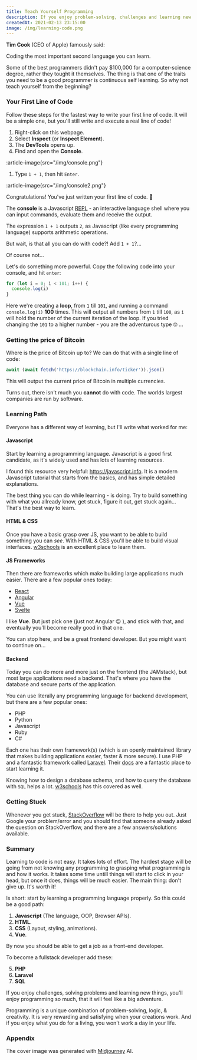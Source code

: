 ```yaml
---
title: Teach Yourself Programming
description: If you enjoy problem-solving, challenges and learning new things - you should give coding a try!
createdAt: 2021-02-13 23:15:00
image: /img/learning-code.png
---
```


**Tim Cook** (CEO of Apple) famously said:

<quote>
Coding the most important second language you can learn.
</quote>

Some of the best programmers didn't pay $100,000 for a computer-science degree, rather they tought it themselves. The thing is that one of the traits you need to be a good programmer is continuous self learning. So why not teach yourself from the beginning?

### Your First Line of Code

Follow these steps for the fastest way to write your first line of code. It will be a simple one, but you'll still write and execute a real line of code!

1. Right-click on this webpage.
2. Select **Inspect** (or **Inspect Element**).
3. The **DevTools** opens up.
4. Find and open the **Console**.

:article-image{src="/img/console.png"}

1. Type `1 + 1`, then hit `Enter`.

:article-image{src="/img/console2.png"}

Congratulations! You've just written your first line of code. 🎉

The **console** is a Javascript [REPL](https://en.wikipedia.org/wiki/Read%E2%80%93eval%E2%80%93print_loop) - an interactive language shell where you can input commands, evaluate them and receive the output.

The expression `1 + 1` outputs `2`, as Javascript (like every programming language) supports arithmetic operations.

But wait, is that all you can do with code?! Add `1 + 1`?...

Of course not...

Let's do something more powerful. Copy the following code into your console, and hit `enter`:

```js
for (let i = 0; i < 101; i++) {
  console.log(i)
}
```

Here we're creating a **loop**, from `1` till `101`, and running a command `console.log(i)` **100** times. This will output all numbers from `1` till `100`, as `i` will hold the number of the current iteration of the loop. If you tried changing the `101` to a higher number - you are the adventurous type 🤓 ...

### Getting the price of Bitcoin

Where is the price of Bitcoin up to? We can do that with a single line of code:

```js
await (await fetch('https://blockchain.info/ticker')).json()
```

This will output the current price of Bitcoin in multiple currencies.

Turns out, there isn't much you **cannot** do with code. The worlds largest companies are run by software.

### Learning Path

Everyone has a different way of learning, but I'll write what worked for me:

#### Javascript

Start by learning a programming language. Javascript is a good first candidate, as it's widely used and has lots of learning resources.

I found this resource very helpful: https://javascript.info. It is a modern Javascript tutorial that starts from the basics, and has simple detailed explanations.

The best thing you can do while learning - is doing. Try to build something with what you allready know, get stuck, figure it out, get stuck again... That's the best way to learn.

#### HTML & CSS

Once you have a basic grasp over JS, you want to be able to build something you can _see_. With HTML & CSS you'll be able to build visual interfaces. [w3schools](https://www.w3schools.com) is an excellent place to learn them.

#### JS Frameworks

Then there are frameworks which make building large applications much easier. There are a few popular ones today:

- [React](https://reactjs.org/)
- [Angular](https://angular.io/)
- [Vue](https://vuejs.org/)
- [Svelte](https://svelte.dev/)

I like **Vue**. But just pick one (just not Angular 😉 ), and stick with that, and eventually you'll become really good in that one.

You can stop here, and be a great frontend developer. But you might want to continue on...

#### Backend

Today you can do more and more just on the frontend (the JAMstack), but most large applications need a backend. That's where you have the database and secure parts of the application.

You can use literally any programming language for backend development, but there are a few popular ones:

- PHP
- Python
- Javascript
- Ruby
- C#

Each one has their own framework(s) (which is an openly maintained library that makes building applications easier, faster & more secure). I use PHP and a fantastic framework called [Laravel](https://laravel.com/). Their [docs](https://laravel.com/docs/master) are a fantastic place to start learning it.

Knowing how to design a database schema, and how to query the database with `SQL` helps a lot. [w3schools](https://www.w3schools.com/sql/) has this covered as well.

### Getting Stuck

Whenever you get stuck, [StackOverflow](https://stackoverflow.com/) will be there to help you out. Just Google your problem/error and you should find that someone already asked the question on StackOverflow, and there are a few answers/solutions available.

### Summary

Learning to code is not easy. It takes lots of effort. The hardest stage will be going from not knowing any programming to grasping what programming is and how it works. It takes some time untill things will start to click in your head, but once it does, things will be much easier. The main thing: don't give up. It's worth it!

Is short: start by learning a programming language properly. So this could be a good path:

1. **Javascript** (The language, OOP, Browser APIs).
2. **HTML**.
3. **CSS** (Layout, styling, animations).
4. **Vue**.

By now you should be able to get a job as a front-end developer.

To become a fullstack developer add these:

5. **PHP**
6. **Laravel**
7. **SQL**

If you enjoy challenges, solving problems and learning new things, you'll enjoy programming so much, that it will feel like a big adventure.

Programming is a unique combination of problem-solving, logic, & creativity. It is very rewarding and satisfying when your creations work. And if you enjoy what you do for a living, you won't work a day in your life.

### Appendix

The cover image was generated with [Midjourney](https://www.midjourney.com/home/) AI.

<article-image src="/img/learning-code.png"></article-image>
